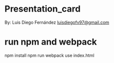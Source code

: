# Presentation_card
By: Luis Diego Fernández
luisdiegofv97@gmail.com

# run npm and webpack
npm install
npm run webpack
use index.html
